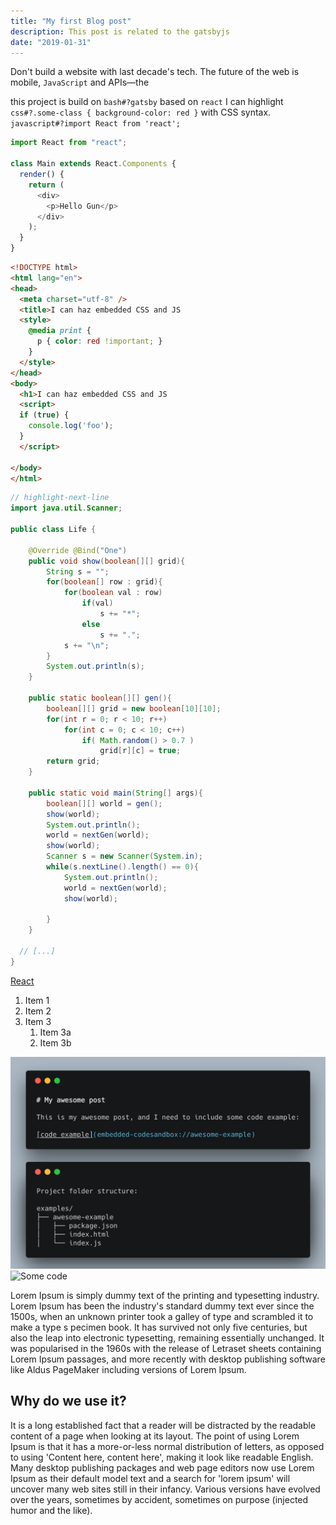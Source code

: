 ```yaml
---
title: "My first Blog post"
description: This post is related to the gatsbyjs
date: "2019-01-31"
---
```


Don't build a website with last decade's tech. The future of the web is mobile, `JavaScript` and APIs—the

this project is build on `bash#?gatsby` based on  `react` I can highlight `css#?.some-class { background-color: red }` with CSS syntax.
`javascript#?import React from 'react';`

```javascript
import React from "react";

class Main extends React.Components {
  render() {
    return (
      <div>
        <p>Hello Gun</p>
      </div>
    );
  }
}
```

```html
<!DOCTYPE html>
<html lang="en">
<head>
  <meta charset="utf-8" />
  <title>I can haz embedded CSS and JS
  <style>
    @media print {
      p { color: red !important; }
    }
  </style>
</head>
<body>
  <h1>I can haz embedded CSS and JS
  <script>
  if (true) {
    console.log('foo');
  }
  </script>

</body>
</html>
```

```java
// highlight-next-line
import java.util.Scanner;

public class Life {

    @Override @Bind("One")
    public void show(boolean[][] grid){
        String s = "";
        for(boolean[] row : grid){
            for(boolean val : row)
                if(val)
                    s += "*";
                else
                    s += ".";
            s += "\n";
        }
        System.out.println(s);
    }

    public static boolean[][] gen(){
        boolean[][] grid = new boolean[10][10];
        for(int r = 0; r < 10; r++)
            for(int c = 0; c < 10; c++)
                if( Math.random() > 0.7 )
                    grid[r][c] = true;
        return grid;
    }

    public static void main(String[] args){
        boolean[][] world = gen();
        show(world);
        System.out.println();
        world = nextGen(world);
        show(world);
        Scanner s = new Scanner(System.in);
        while(s.nextLine().length() == 0){
            System.out.println();
            world = nextGen(world);
            show(world);

        }
    }

  // [...]
}
```

[React](https://reactjs.org)

1. Item 1
1. Item 2
1. Item 3
   1. Item 3a
   1. Item 3b

![Some code](./code.jpg)
![Some code](https://pbs.twimg.com/media/DbdgfO8XUAAcscO.jpg)

Lorem Ipsum is simply dummy text of the printing and typesetting industry.
Lorem Ipsum has been the industry's standard dummy text ever since the 1500s,
when an unknown printer took a galley of type and scrambled it to make a type s
pecimen book. It has survived not only five centuries, but also the leap into
electronic typesetting, remaining essentially unchanged. It was popularised in
the 1960s with the release of Letraset sheets containing Lorem Ipsum passages,
and more recently with desktop publishing software like Aldus PageMaker including
versions of Lorem Ipsum.

## Why do we use it?

It is a long established fact that a reader will be distracted by the readable
content of a page when looking at its layout. The point of using Lorem Ipsum
is that it has a more-or-less normal distribution of letters, as opposed to using
'Content here, content here', making it look like readable English.
Many desktop publishing packages and web page editors now use Lorem
Ipsum as their default model text and a search for 'lorem ipsum' will
uncover many web sites still in their infancy. Various versions have evolved
over the years, sometimes by accident, sometimes on purpose
(injected humor and the like).

